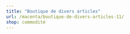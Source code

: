```yaml
---
title: "Boutique de divers articles"
url: /macenta/boutique-de-divers-articles-11/
shop: commodité
---
```

